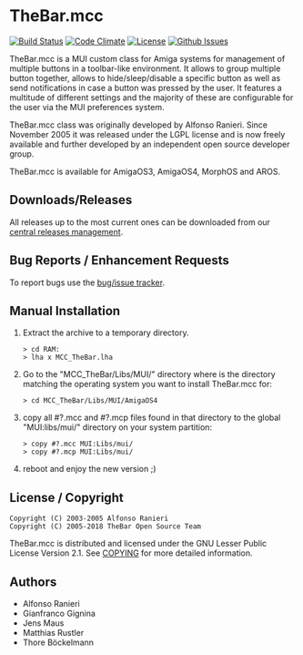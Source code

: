 # TheBar.mcc

[![Build Status](https://travis-ci.org/amiga-mui/thebar.svg?branch=master)](https://travis-ci.org/amiga-mui/thebar) [![Code Climate](https://codeclimate.com/github/amiga-mui/thebar/badges/gpa.svg)](https://codeclimate.com/github/amiga-mui/thebar) [![License](http://img.shields.io/:license-lgpl2-blue.svg?style=flat)](http://www.gnu.org/licenses/lgpl-2.1.html) [![Github Issues](http://githubbadges.herokuapp.com/amiga-mui/thebar/issues.svg)](https://github.com/amiga-mui/thebar/issues)

TheBar.mcc is a MUI custom class for Amiga systems for management of multiple
buttons in a toolbar-like environment. It allows to group multiple button together,
allows to hide/sleep/disable a specific button as well as send notifications in
case a button was pressed by the user. It features a multitude of different
settings and the majority of these are configurable for the user via the MUI
preferences system.

TheBar.mcc class was originally developed by Alfonso Ranieri. Since November
2005 it was released under the LGPL license and is now freely available and
further developed by an independent open source developer group.

TheBar.mcc is available for AmigaOS3, AmigaOS4, MorphOS and AROS.

## Downloads/Releases

All releases up to the most current ones can be downloaded from our
[central releases management](https://github.com/amiga-mui/thebar/releases).

## Bug Reports / Enhancement Requests

To report bugs use the [bug/issue tracker](https://github.com/amiga-mui/thebar/issues).

## Manual Installation

1. Extract the archive to a temporary directory.
   ```
   > cd RAM:
   > lha x MCC_TheBar.lha
   ```

2. Go to the "MCC_TheBar/Libs/MUI/<OS>" directory where <OS> is the directory
   matching the operating system you want to install TheBar.mcc for:
   ```
   > cd MCC_TheBar/Libs/MUI/AmigaOS4
   ```

3. copy all #?.mcc and #?.mcp files found in that <OS> directory to the
   global "MUI:libs/mui/" directory on your system partition:
   ```
   > copy #?.mcc MUI:Libs/mui/
   > copy #?.mcp MUI:Libs/mui/
   ```

4. reboot and enjoy the new version ;)

## License / Copyright

```
Copyright (C) 2003-2005 Alfonso Ranieri
Copyright (C) 2005-2018 TheBar Open Source Team
```

TheBar.mcc is distributed and licensed under the GNU Lesser Public License Version 2.1.
See [COPYING](COPYING) for more detailed information.

## Authors

* Alfonso Ranieri
* Gianfranco Gignina
* Jens Maus
* Matthias Rustler
* Thore Böckelmann
